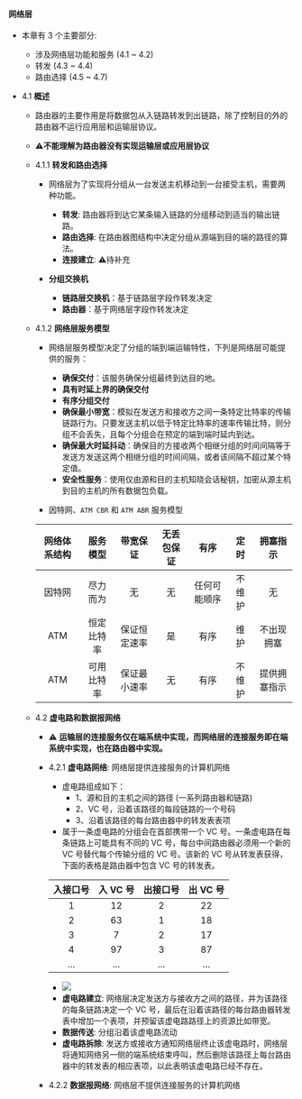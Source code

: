 #### 网络层

* 本章有 3 个主要部分:
	* 涉及网络层功能和服务 (4.1 ~ 4.2)
	* 转发 (4.3 ~ 4.4)
	* 路由选择 (4.5 ~ 4.7)
	
* 4.1 **概述**
	* 路由器的主要作用是将数据包从入链路转发到出链路，除了控制目的外的路由器不运行应用层和运输层协议。
	* ⚠️**不能理解为路由器没有实现运输层或应用层协议**

	
	* 4.1.1 **转发和路由选择**
		* 网络层为了实现将分组从一台发送主机移动到一台接受主机，需要两种功能。
			* **转发**: 路由器将到达它某条输入链路的分组移动到适当的输出链路。
			* **路由选择**: 在路由器图结构中决定分组从源端到目的端的路径的算法。
			* **连接建立**: ⚠️待补充
			
		* **分组交换机**
			* **链路层交换机**：基于链路层字段作转发决定
			* **路由器**：基于网络层字段作转发决定
	
	* 4.1.2 **网络层服务模型**
		* 网络层服务模型决定了分组的端到端运输特性，下列是网络层可能提供的服务：
			* **确保交付**：该服务确保分组最终到达目的地。
			* **具有时延上界的确保交付**
			* **有序分组交付**
			* **确保最小带宽**：模拟在发送方和接收方之间一条特定比特率的传输链路行为。只要发送主机以低于特定比特率的速率传输比特，则分组不会丢失，且每个分组会在预定的端到端时延内到达。
			* **确保最大时延抖动**：确保目的方接收两个相继分组的时间间隔等于发送方发送这两个相继分组的时间间隔，或者该间隔不超过某个特定值。
			* **安全性服务**：使用仅由源和目的主机知晓会话秘钥，加密从源主机到目的主机的所有数据包负载。
		
		* 因特网、`ATM CBR` 和 `ATM ABR` 服务模型
		
	 	| 网络体系结构|服务模型|带宽保证|无丢包保证|有序|定时|拥塞指示|
    	| :--------:|:-----:|:----:|:----:|:----:|:----:|:----:|
    	| 因特网	| 尽力而为	|  无    | 无 |  任何可能顺序 | 不维护| 无 |
    	| ATM		| 恒定比特率| 保证恒定速率 | 是 | 有序 | 维护 | 不出现拥塞 |
    	| ATM 	| 可用比特率| 保证最小速率 | 无 | 有序 | 不维护 | 提供拥塞指示 |
   
   
  * 4.2 **虚电路和数据报网络**
 
  	 * ⚠️ **运输层的连接服务仅在端系统中实现，而网络层的连接服务即在端系统中实现，也在路由器中实现。**
  		
  	 * 4.2.1 **虚电路网络**: 网络层提供连接服务的计算机网络
  	 	 * 虚电路组成如下：
  	 	  	 * 1、源和目的主机之间的路径 (一系列路由器和链路)
  	 	  	 * 2、VC 号，沿着该路径的每段链路的一个号码
  	 	  	 * 3、沿着该路径的每台路由器中的转发表表项
  	 	 * 属于一条虚电路的分组会在首部携带一个 VC 号。一条虚电路在每条链路上可能具有不同的 VC 号，每台中间路由器必须用一个新的 VC 号替代每个传输分组的 VC 号。该新的 VC 号从转发表获得，下面的表格是路由器中包含 VC 号的转发表。
  	 	 
  	 	 | 入接口号 |入 VC 号|出接口号|出 VC 号|
  	 	 |:---:|:---:|:---:|:---:|
  	 	 | 1 | 12 |2 |22 |
  	 	 |2|63|1|18|
  	 	 |3|7|2|17|
  	 	 |4|97|3|87|
  	 	 |...|...|...|...|
  	 	 
  	 	 * ![](https://github.com/YangXiaoHei/Networking/blob/master/04%20网络层/images/VC_number.png)
  	 	 * **虚电路建立**: 网络层决定发送方与接收方之间的路径，并为该路径的每条链路决定一个 VC 号，最后在沿着该路径的每台路由器转发表中增加一个表项，并预留该虚电路路径上的资源比如带宽。
  	 	 * **数据传送**: 分组沿着该虚电路流动
  	 	 * **虚电路拆除**: 发送方或接收方通知网络层终止该虚电路时，网络层将通知网络另一侧的端系统结束呼叫，然后删除该路径上每台路由器中的转发表的相应表项，以此表明该虚电路已经不存在。
  	 	 
  	 * 4.2.2 **数据报网络**: 网络层不提供连接服务的计算机网络
		



	 
	 